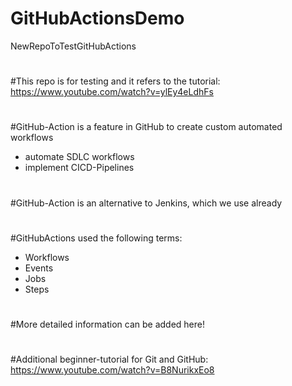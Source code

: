 # GitHubActionsDemo
NewRepoToTestGitHubActions
#
#This repo is for testing and it refers to the tutorial: https://www.youtube.com/watch?v=ylEy4eLdhFs
#
#GitHub-Action is a feature in GitHub to create custom automated workflows
- automate SDLC workflows
- implement CICD-Pipelines
#
#GitHub-Action is an alternative to Jenkins, which we use already
#
#GitHubActions used the following terms:
- Workflows
- Events
- Jobs
- Steps
#
#More detailed information can be added here!
#
#Additional beginner-tutorial for Git and GitHub: https://www.youtube.com/watch?v=B8NurikxEo8
#
